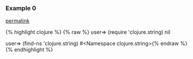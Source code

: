 ### Example 0
[permalink](#example-0)

{% highlight clojure %}
{% raw %}
user=> (require 'clojure.string)
nil

user=> (find-ns 'clojure.string)
#&lt;Namespace clojure.string&gt;{% endraw %}
{% endhighlight %}


